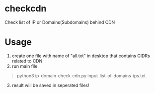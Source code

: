 # checkcdn
Check list of IP or Domains(Subdomains) behind CDN


# Usage
1. create one file with name of "all.txt" in desktop that contains CIDRs related to CDN
2. run main file
  > python3 ip-domain-check-cdn.py input-list-of-domains-ips.txt
3. result will be saved in seperated files!
